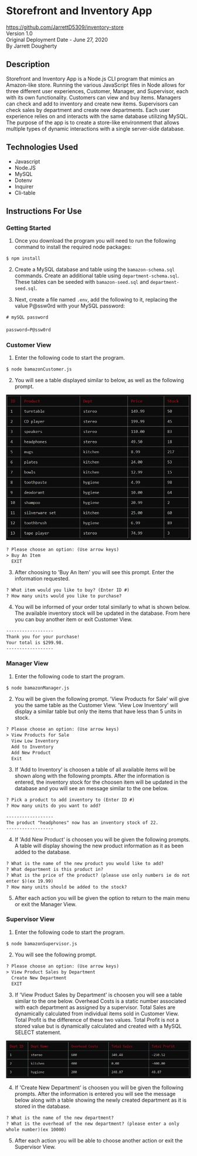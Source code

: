 # Storefront and Inventory App
<https://github.com/JarrettD5309/inventory-store> \
Version 1.0 \
Original Deployment Date - June 27, 2020\
By Jarrett Dougherty

## Description
Storefront and Inventory App is a Node.js CLI program that mimics an Amazon-like store. Running the various JavaScript files in Node allows for three different user experiences, Customer, Manager, and Supervisor, each with its own functionality. Customers can view and buy items. Managers can check and add to inventory and create new items. Supervisors can check sales by department and create new departments. Each user experience relies on and interacts with the same database utilizing MySQL. The purpose of the app is to create a store-like environment that allows multiple types of dynamic interactions with a single server-side database.

## Technologies Used
* Javascript
* Node.JS
* MySQL
* Dotenv
* Inquirer
* Cli-table

## Instructions For Use
### Getting Started
1. Once you download the program you will need to run the following command to install the required node packages:

```console
$ npm install
```
2. Create a MySQL database and table using the `bamazon-schema.sql` commands. Create an additional table using `department-schema.sql`. These tables can be seeded with `bamazon-seed.sql` and `department-seed.sql`.

3. Next, create a file named `.env`, add the following to it, replacing the value P@ssw0rd with your MySQL password:

```js
# mySQL password

password=P@ssw0rd

```

### Customer View
1. Enter the following code to start the program.

```console
$ node bamazonCustomer.js
```

2. You will see a table displayed similar to below, as well as the following prompt.

![Customer Table](./images/customer-table.png "Customer Table")

```console
? Please choose an option: (Use arrow keys)
> Buy An Item
  EXIT
```

3. After choosing to 'Buy An Item' you will see this prompt. Enter the information requested.

```console
? What item would you like to buy? (Enter ID #)
? How many units would you like to purchase?
```

4. You will be informed of your order total similarly to what is shown below. The available inventory stock will be updated in the database. From here you can buy another item or exit Customer View.

```console
------------------
Thank you for your purchase!
Your total is $299.98.
------------------
```

### Manager View
1. Enter the following code to start the program.

```console
$ node bamazonManager.js
``` 

2. You will be given the following prompt. 'View Products for Sale' will give you the same table as the Customer View. 'View Low Inventory' will display a similar table but only the items that have less than 5 units in stock.

```console
? Please choose an option: (Use arrow keys)
> View Products for Sale
  View Low Inventory
  Add to Inventory
  Add New Product
  Exit
```

3. If 'Add to Inventory' is choosen a table of all available items will be shown along with the following prompts. After the information is entered, the inventory stock for the choosen item will be updated in the database and you will see an message similar to the one below.

```console
? Pick a product to add inventory to (Enter ID #)
? How many units do you want to add?
```
```console
------------------
The product "headphones" now has an inventory stock of 22.
------------------
```

4. If 'Add New Product' is choosen you will be given the following prompts. A table will display showing the new product information as it as been added to the database. 
```console
? What is the name of the new product you would like to add?
? What department is this product in?
? What is the price of the product? (please use only numbers ie do not enter $)(ex 19.99)
? How many units should be added to the stock?
```

5. After each action you will be given the option to return to the main menu or exit the Manager View.

### Supervisor View
1. Enter the following code to start the program.

```console
$ node bamazonSupervisor.js
``` 

2. You will see the following prompt.

```console
? Please choose an option: (Use arrow keys)
> View Product Sales by Department
  Create New Department
  EXIT
```

3. If 'View Product Sales by Department' is choosen you will see a table similar to the one below. Overhead Costs is a static number associated with each department as assigned by a supervisor. Total Sales are dynamically calculated from individual items sold in Customer View. Total Profit is the difference of these two values. Total Profit is not a stored value but is dynamically calculated and created with a MySQL SELECT statement.

![Supervisor Table](./images/supervisor-table.png "Supervisor Table")

4. If 'Create New Department' is choosen you will be given the following prompts. After the information is entered you will see the message below along with a table showing the newly created department as it is stored in the database.

```console
? What is the name of the new department?
? What is the overhead of the new department? (please enter a only whole number)(ex 10000)
```

5. After each action you will be able to choose another action or exit the Supervisor View.
